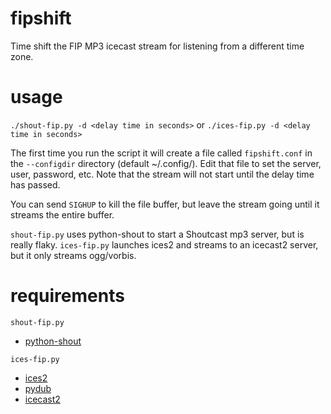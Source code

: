 # fipshift
Time shift the FIP MP3 icecast stream for listening from a different time zone.

# usage
`./shout-fip.py -d <delay time in seconds>` or `./ices-fip.py -d <delay time in seconds>`

The first time you run the script it will create a file called `fipshift.conf` in the `--configdir` directory (default ~/.config/).
Edit that file to set the server, user, password, etc.
Note that the stream will not start until the delay time has passed.

You can send `SIGHUP` to kill the file buffer, but leave the stream going until it streams the entire buffer.

`shout-fip.py` uses python-shout to start a Shoutcast mp3 server, but is really flaky.
`ices-fip.py` launches ices2 and streams to an icecast2 server, but it only streams ogg/vorbis.

# requirements

`shout-fip.py`
- [python-shout](https://pypi.org/project/python-shout/)


`ices-fip.py`
- [ices2](https://icecast.org/ices/)
- [pydub](https://pypi.org/project/pydub/)
- [icecast2](https://icecast.org/)

